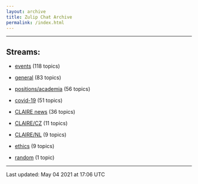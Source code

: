 ```yaml
---
layout: archive
title: Zulip Chat Archive
permalink: /index.html
---
```


---

## Streams:

* [events](stream/201207-events/index.html) (118 topics)

* [general](stream/201199-general/index.html) (83 topics)

* [positions/academia](stream/203258-positions/academia/index.html) (56 topics)

* [covid-19](stream/226112-covid-19/index.html) (51 topics)

* [CLAIRE news](stream/201957-CLAIRE-news/index.html) (36 topics)

* [CLAIRE/CZ](stream/203399-CLAIRE/CZ/index.html) (11 topics)

* [CLAIRE/NL](stream/203255-CLAIRE/NL/index.html) (9 topics)

* [ethics](stream/228366-ethics/index.html) (9 topics)

* [random](stream/202125-random/index.html) (1 topic)

<hr><p>Last updated: May 04 2021 at 17:06 UTC</p>